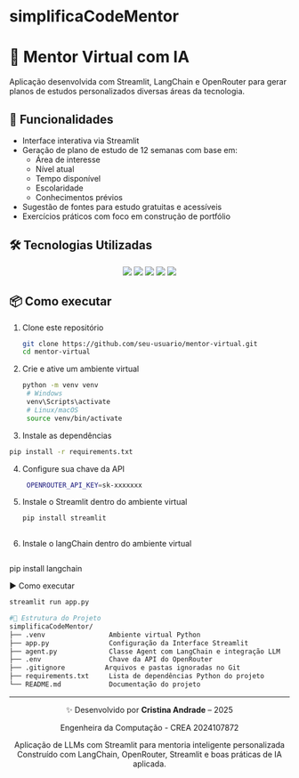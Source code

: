 # simplificaCodeMentor

# 🧠 Mentor Virtual com IA

Aplicação desenvolvida com  Streamlit, LangChain e OpenRouter para gerar planos de estudos personalizados diversas áreas da tecnologia.

## 🚀 Funcionalidades

- Interface interativa via Streamlit
- Geração de plano de estudo de 12 semanas com base em:
  - Área de interesse
  - Nível atual
  - Tempo disponível
  - Escolaridade
  - Conhecimentos prévios
- Sugestão de fontes para estudo gratuitas e acessíveis
- Exercícios práticos com foco em construção de portfólio

## 🛠️ Tecnologias Utilizadas
  <p align="center">
  <img src="https://img.shields.io/badge/Streamlit-FF4B4B?style=for-the-badge&logo=Streamlit&logoColor=white" />

  <img src="https://img.shields.io/badge/LangChain-1C3C3C.svg?style=for-the-badge&logo=LangChain&logoColor=white" />
  
  <img src="https://img.shields.io/badge/Python-FFD43B?style=for-the-badge&logo=python&logoColor=blue" />
  <img src="https://img.shields.io/badge/VSCode-0078D4?style=for-the-badge&logo=visual%20studio%20code&logoColor=white" />
 <img src="https://img.shields.io/badge/OpenAI-412991.svg?style=for-the-badge&logo=OpenAI&logoColor=white" />

  
</p>

## 📦 Como executar

1. Clone este repositório
   ```bash
   git clone https://github.com/seu-usuario/mentor-virtual.git
   cd mentor-virtual

2. Crie e ative um ambiente virtual
   ```bash
   python -m venv venv
    # Windows
    venv\Scripts\activate
    # Linux/macOS
    source venv/bin/activate

 3. Instale as dependências
   ```bash
pip install -r requirements.txt
```

4. Configure sua chave da API
   ```bash
    OPENROUTER_API_KEY=sk-xxxxxxx
5. Instale o Streamlit dentro do ambiente virtual
   ```bash
   pip install streamlit
 
6. Instale o langChain dentro do ambiente virtual
   ```bash
  pip install langchain

▶️ Como executar
   ```bash
streamlit run app.py
````
 ```bash
#📁 Estrutura do Projeto
simplificaCodeMentor/
├── .venv                Ambiente virtual Python 
├── app.py               Configuração da Interface Streamlit
├── agent.py             Classe Agent com LangChain e integração LLM
├── .env                 Chave da API do OpenRouter 
├── .gitignore          Arquivos e pastas ignoradas no Git 
├── requirements.txt     Lista de dependências Python do projeto
└── README.md            Documentação do projeto

````
 
---

<div align="center">

✨ Desenvolvido por **Cristina Andrade** – 2025  

Engenheira da Computação - CREA 2024107872

Aplicação de LLMs com Streamlit para mentoria inteligente personalizada
Construído com LangChain, OpenRouter, Streamlit e boas práticas de IA aplicada.



</div>
